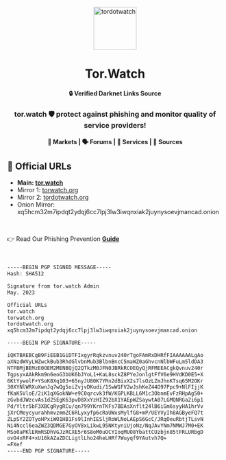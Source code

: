 <p align="center"><img src="https://avatars.githubusercontent.com/u/131911538" alt="tordotwatch" width="100" height="100"></p>

<h1 align="center">Tor.Watch</h1>

<div align="center">
	<strong>🔒 Verified Darknet Links Source</strong>
</div>

<div align="center">
	<h3>tor.watch 🛡️ protect against phishing and monitor quality of service providers!</h3>
</div>

<div align="center">
	<h4>🛒 Markets | 🗣️ Forums | 🧰 Services | 🔌 Sources</h4>
</div>

## 🔗 Official URLs

- <strong>Main: [tor.watch](https://tor.watch)</strong>
- Mirror 1: [torwatch.org](https://torwatch.org)
- Mirror 2: [tordotwatch.org](https://tordotwatch.org)
- Onion Mirror: xq5hcm32m7ipdqt2ydqj6cc7lpj3lw3iwqnxiak2juynysoevjmancad.onion
	
<br />

👉 Read Our Phishing Prevention **[Guide](https://tor.watch/prevention.html/)**

<br />

```bash
-----BEGIN PGP SIGNED MESSAGE-----
Hash: SHA512

Signature from tor.watch Admin
May. 2023

Official URLs
tor.watch
torwatch.org
tordotwatch.org
xq5hcm32m7ipdqt2ydqj6cc7lpj3lw3iwqnxiak2juynysoevjmancad.onion

-----BEGIN PGP SIGNATURE-----

iQKTBAEBCgB9FiEEB1GiDTFIxgyrRqkzvnuv240rTgoFAmRxDHRfFIAAAAAALgAo
aXNzdWVyLWZwckBub3RhdGlvbnMub3BlbnBncC5maWZ0aGhvcnNlbWFuLm5ldDA3
NTFBMjBEMzE0OEM2MENBQjQ2QTkzM0JFN0JBRkRCOEQyQjRFMEEACgkQvnuv240r
TgpsyxAAkRkm9n6eoG3bUK6bJYoL1+KaL8sckZ8PYeJonlgtFfV6e9HVdKD0E5+X
6KtYywolF+YSoK8Xq103+65nyJU80K7YRn2dBixX2s7lsOzLZmJhnKTsq65M2OKr
30XYNlWRXuXwnJq7wQg5oiZvjvDKudi/1SwW1FV2wJshKeZ44O97Ppc9+NlFIjjK
fKaK5VloE/2iK1qXGokNW+e9C0qrcvk3fW/KGPLKBLL6M1c3ObnmEvFzRHpAg50+
zGvbdJWzcvAs1d25EgK63pvD8XxYzHIZ92bX1YAEpWZSaywtA07LGMQNRGa2i6p1
Pd/Yltr5bF3XBCgRygRCu/qn799YKrnTKFs7BDAsXnflt24lB6iGm6syyHA1hrVv
jXrCMeycyurahhmvzmmZC6RLyxyfp6cRaUWxsMylfG8+mP/UEYVyIh8AGByeFQ7t
ZLpSY2ZOTyoHPxiWO1HB1Fs9lInhIESljRoWLNoLAEpS6GcC/JRqOeuRbtjTLsvN
Ni4Nccl6eaZWZ3QDMGE7GyOV8xLikwL95NKtyniUjoNz/NqJAvYNm7NMWJ7M0+EK
MSo0aPKlERmRSDhVGJzRCXE5r6S8oM0uOCYIoqMUO8YbattCUzbjn85tFRLURbgD
ovO4xRF4+xU16kAZaZDCLigtlLho24heLHRf7Wuyqf9YAutvh7Q=
=FXef
-----END PGP SIGNATURE-----
```
